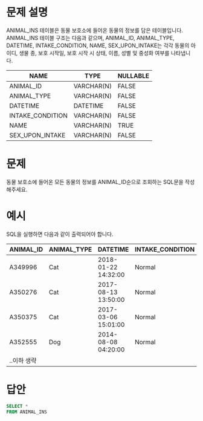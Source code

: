 # 문제 설명

ANIMAL_INS 테이블은 동물 보호소에 들어온 동물의 정보를 담은 테이블입니다. ANIMAL_INS 테이블 구조는 다음과 같으며, ANIMAL_ID, ANIMAL_TYPE, DATETIME, INTAKE_CONDITION, NAME, SEX_UPON_INTAKE는 각각 동물의 아이디, 생물 종, 보호 시작일, 보호 시작 시 상태, 이름, 성별 및 중성화 여부를 나타냅니다.

| NAME             | TYPE       | NULLABLE |
| ---------------- | ---------- | -------- |
| ANIMAL_ID        | VARCHAR(N) | FALSE    |
| ANIMAL_TYPE      | VARCHAR(N) | FALSE    |
| DATETIME         | DATETIME   | FALSE    |
| INTAKE_CONDITION | VARCHAR(N) | FALSE    |
| NAME             | VARCHAR(N) | TRUE     |
| SEX_UPON_INTAKE  | VARCHAR(N) | FALSE    |

# 문제

동물 보호소에 들어온 모든 동물의 정보를 ANIMAL_ID순으로 조회하는 SQL문을 작성해주세요.

# 예시

SQL을 실행하면 다음과 같이 출력되어야 합니다.

| ANIMAL_ID   | ANIMAL_TYPE | DATETIME            | INTAKE_CONDITION | NAME   | SEX_UPON_INTAKE |
| ----------- | ----------- | ------------------- | ---------------- | ------ | --------------- |
| A349996     | Cat         | 2018-01-22 14:32:00 | Normal           | Sugar  | Neutered Male   |
| A350276     | Cat         | 2017-08-13 13:50:00 | Normal           | Jewel  | Spayed Female   |
| A350375     | Cat         | 2017-03-06 15:01:00 | Normal           | Meo    | Neutered Male   |
| A352555     | Dog         | 2014-08-08 04:20:00 | Normal           | Harley | Spayed Female   |
| ..이하 생략 |

# 답안

```sql
SELECT *
FROM ANIMAL_INS
```
